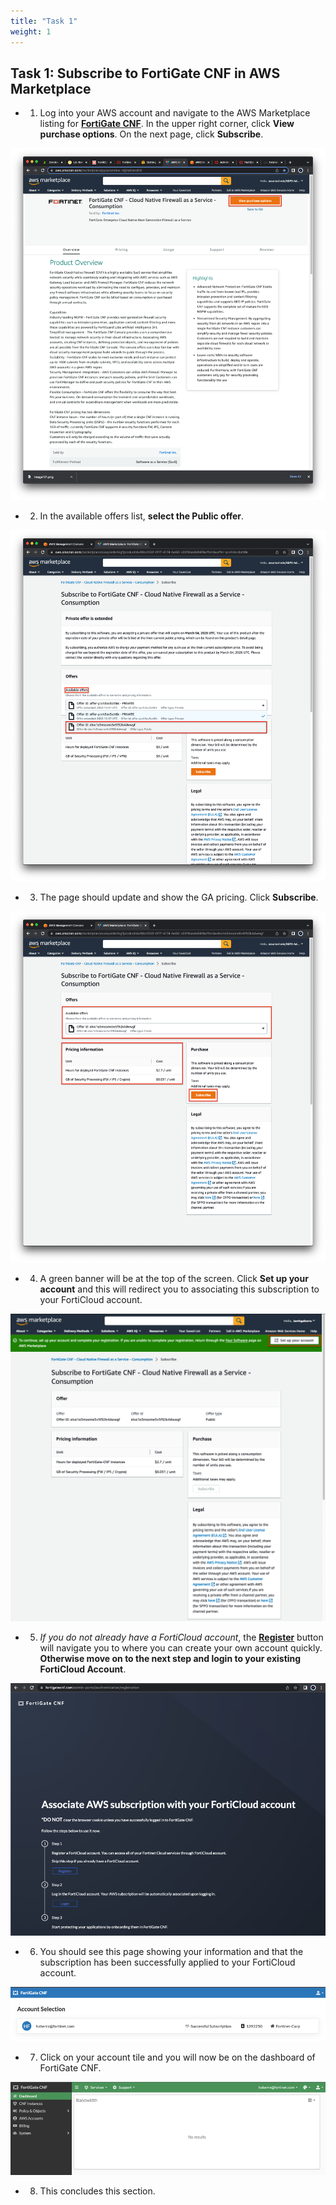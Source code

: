 ```yaml
---
title: "Task 1"
weight: 1
---
```



## Task 1: Subscribe to FortiGate CNF in AWS Marketplace

- 1.  Log into your AWS account and navigate to the AWS Marketplace listing for [**FortiGate CNF**](https://aws.amazon.com/marketplace/pp/prodview-vtjjha5neo52i). In the upper right corner, click **View purchase options**. On the next page, click **Subscribe**.

![](../images/image-t1-1.png)

- 2.  In the available offers list, **select the Public offer**.

![](../images/image-t1-2.png)

- 3.  The page should update and show the GA pricing. Click **Subscribe**.

![](../images/image-t1-3.png)

- 4. A green banner will be at the top of the screen. Click **Set up your account** and this will redirect you to associating this subscription to your FortiCloud account.

![](../images/image-t1-4.png)

- 5.  *If you do not already have a FortiCloud account*, the [**Register**](https://support.fortinet.com/cred/#/sign-up) button will navigate you to where you can create your own account quickly. **Otherwise move on to the next step and login to your existing FortiCloud Account**.

![](../images/image-t1-5.png)

- 6.  You should see this page showing your information and that the subscription has been successfully applied to your FortiCloud account.

![](../images/image-t1-6.png)

- 7.  Click on your account tile and you will now be on the dashboard of FortiGate CNF.

![](../images/image-t1-7.png)

- 8. This concludes this section.
